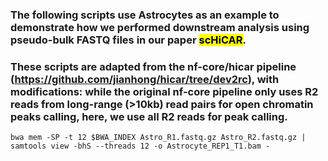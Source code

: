 ### The following scripts use Astrocytes as an example to demonstrate how we performed downstream analysis using pseudo-bulk FASTQ files in our paper <mark>**scHiCAR**</mark>. 
### These scripts are adapted from the nf-core/hicar pipeline (https://github.com/jianhong/hicar/tree/dev2rc), with modifications: while the original nf-core pipeline only uses R2 reads from long-range (>10kb) read pairs for open chromatin peaks calling, here, we use all R2 reads for peak calling.

```
bwa mem -SP -t 12 $BWA_INDEX Astro_R1.fastq.gz Astro_R2.fastq.gz | samtools view -bhS --threads 12 -o Astrocyte_REP1_T1.bam -
```
